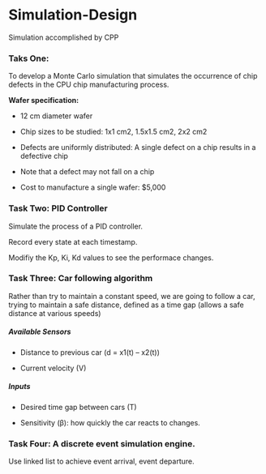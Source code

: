 # Simulation-Design
Simulation accomplished by CPP

### Taks One: 

To develop a Monte Carlo simulation that simulates the occurrence of chip defects in the CPU chip manufacturing process. 

__Wafer specification:__
* 12 cm diameter wafer
 
* Chip sizes to be studied: 1x1 cm2, 1.5x1.5 cm2, 2x2 cm2

* Defects are uniformly distributed: A single defect on a chip results in a defective chip

* Note that a defect may not fall on a chip

* Cost to manufacture a single wafer: $5,000

### Task Two: PID Controller

Simulate the process of a PID controller.

Record every state at each timestamp.

Modifiy the Kp, Ki, Kd values to see the performace changes. 

### Task Three: Car following algorithm

Rather than try to maintain a constant speed, we are going to follow a car, trying to maintain a safe distance, defined as a time gap (allows a safe distance at various speeds)

##### Available Sensors

* Distance to previous car (d = x1(t) – x2(t))

* Current velocity (V)

##### Inputs

* Desired time gap between cars (T)

* Sensitivity (β): how quickly the car reacts to changes.

### Task Four: A discrete event simulation engine. 

Use linked list to achieve event arrival, event departure. 
